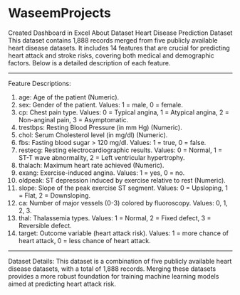 # WaseemProjects
Created Dashboard in Excel
About Dataset
Heart Disease Prediction Dataset
This dataset contains 1,888 records merged from five publicly available heart disease datasets. It includes 14 features that are crucial for predicting heart attack and stroke risks, covering both medical and demographic factors. Below is a detailed description of each feature.
________________________________________
Feature Descriptions:
1.	age: Age of the patient (Numeric).
2.	sex: Gender of the patient. Values: 1 = male, 0 = female.
3.	cp: Chest pain type. Values: 0 = Typical angina, 1 = Atypical angina, 2 = Non-anginal pain, 3 = Asymptomatic.
4.	trestbps: Resting Blood Pressure (in mm Hg) (Numeric).
5.	chol: Serum Cholesterol level (in mg/dl) (Numeric).
6.	fbs: Fasting blood sugar > 120 mg/dl. Values: 1 = true, 0 = false.
7.	restecg: Resting electrocardiographic results. Values: 0 = Normal, 1 = ST-T wave abnormality, 2 = Left ventricular hypertrophy.
8.	thalach: Maximum heart rate achieved (Numeric).
9.	exang: Exercise-induced angina. Values: 1 = yes, 0 = no.
10.	oldpeak: ST depression induced by exercise relative to rest (Numeric).
11.	slope: Slope of the peak exercise ST segment. Values: 0 = Upsloping, 1 = Flat, 2 = Downsloping.
12.	ca: Number of major vessels (0-3) colored by fluoroscopy. Values: 0, 1, 2, 3.
13.	thal: Thalassemia types. Values: 1 = Normal, 2 = Fixed defect, 3 = Reversible defect.
14.	target: Outcome variable (heart attack risk). Values: 1 = more chance of heart attack, 0 = less chance of heart attack.
________________________________________
Dataset Details:
This dataset is a combination of five publicly available heart disease datasets, with a total of 1,888 records. Merging these datasets provides a more robust foundation for training machine learning models aimed at predicting heart attack risk.
